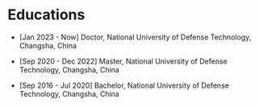 Educations
======
<ul>
    <li> 
      <p>[Jan 2023 - Now] Doctor, National University of Defense Technology, Changsha, China </p>
    </li>
  </ul>
  <ul>
    <li> 
      <p>[Sep 2020 - Dec 2022] Master, National University of Defense Technology, Changsha, China </p>
    </li>
  </ul>
<ul>
    <li> 
      <p>[Sep 2016 - Jul 2020] Bachelor, National University of Defense Technology, Changsha, China </p>
    </li>
  </ul>
